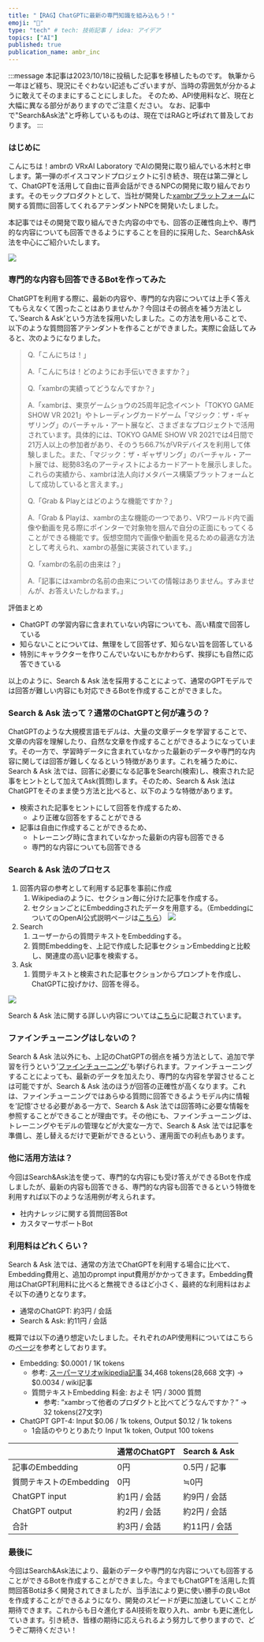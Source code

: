 ```yaml
---
title: "【RAG】ChatGPTに最新の専門知識を組み込もう！"
emoji: "🦁"
type: "tech" # tech: 技術記事 / idea: アイデア
topics: ["AI"]
published: true
publication_name: ambr_inc
---
```


:::message
本記事は2023/10/18に投稿した記事を移植したものです。
執筆から一年ほど経ち、現況にそぐわない記述もございますが、当時の雰囲気が分かるように敢えてそのままにすることにしました。
そのため、API使用料など、現在と大幅に異なる部分がありますのでご注意ください。
なお、記事中で"Search&Ask法"と呼称しているものは、現在ではRAGと呼ばれて普及しております。
:::

### はじめに

こんにちは！ambrの VRxAI Laboratory でAIの開発に取り組んでいる木村と申します。第一弾のボイスコマンドプロジェクトに引き続き、現在は第二弾として、ChatGPTを活用して自由に音声会話ができるNPCの開発に取り組んでおります。そのモックプロダクトとして、当社が開発した[xambrプラットフォーム](https://prtimes.jp/main/html/rd/p/000000028.000043299.html)に関する質問に回答してくれるアテンダントNPCを開発いたしました。

本記事ではその開発で取り組んできた内容の中でも、回答の正確性向上や、専門的な内容についても回答できるようにすることを目的に採用した、Search&Ask法を中心にご紹介いたします。

![](/images/61bfb41e99a236/amby_demo.png)

### 専門的な内容も回答できるBotを作ってみた

ChatGPTを利用する際に、最新の内容や、専門的な内容については上手く答えてもらえなくて困ったことはありませんか？今回はその弱点を補う方法として、’Search & Ask’という方法を採用いたしました。この方法を用いることで、以下のような質問回答アテンダントを作ることができました。実際に会話してみると、次のようになりました。

> Q.「こんにちは！」
>
> A.「こんにちは！どのようにお手伝いできますか？」
>
> Q.「xambrの実績ってどうなんですか？」
>
> A.「xambrは、東京ゲームショウの25周年記念イベント「TOKYO GAME SHOW VR 2021」やトレーディングカードゲーム「マジック：ザ・ギャザリング」のバーチャル・アート展など、さまざまなプロジェクトで活用されています。具体的には、TOKYO GAME SHOW VR 2021では4日間で21万人以上の参加者があり、そのうち66.7%がVRデバイスを利用して体験しました。また、「マジック：ザ・ギャザリング」のバーチャル・アート展では、総勢83名のアーティストによるカードアートを展示しました。これらの実績から、xambrは法人向けメタバース構築プラットフォームとして成功していると言えます。」
>
> Q.「Grab & Playとはどのような機能ですか？」
>
> A.「Grab & Playは、xambrの主な機能の一つであり、VRワールド内で画像や動画を見る際にポインターで対象物を掴んで自分の正面にもってくることができる機能です。仮想空間内で画像や動画を見るための最適な方法として考えられ、xambrの基盤に実装されています。」
>
> Q.「xambrの名前の由来は？」
>
> A.「記事にはxambrの名前の由来についての情報はありません。すみませんが、お答えいたしかねます。」

評価まとめ

- ChatGPT の学習内容に含まれていない内容についても、高い精度で回答している
- 知らないことについては、無理をして回答せず、知らない旨を回答している
- 特別にキャラクターを作りこんでいないにもかかわらず、挨拶にも自然に応答できている

以上のように、Search & Ask 法を採用することによって、通常のGPTモデルでは回答が難しい内容にも対応できるBotを作成することができました。

### Search & Ask 法って？通常のChatGPTと何が違うの？

ChatGPTのような大規模言語モデルは、大量の文章データを学習することで、文章の内容を理解したり、自然な文章を作成することができるようになっています。その一方で、学習時データに含まれていなかった最新のデータや専門的な内容に関しては回答が難しくなるという特徴があります。これを補うために、Search & Ask 法では、回答に必要になる記事をSearch(検索)し、検索された記事をヒントとして加えてAsk(質問)します。そのため、Search & Ask 法はChatGPTをそのまま使う方法と比べると、以下のような特徴があります。

- 検索された記事をヒントにして回答を作成するため、
    - より正確な回答をすることができる
- 記事は自由に作成することができるため、
    - トレーニング時に含まれていなかった最新の内容も回答できる
    - 専門的な内容についても回答できる

### Search & Ask 法のプロセス

1. 回答内容の参考として利用する記事を事前に作成
    1. Wikipediaのように、セクション毎に分けた記事を作成する。
    2. セクションごとにEmbeddingされたデータを用意する。（EmbeddingについてのOpenAI公式説明ページは[こちら](https://platform.openai.com/docs/guides/embeddings)）
    ![](/images/61bfb41e99a236/sample_wiki.png)
2. Search
    1. ユーザーからの質問テキストをEmbeddingする。
    2. 質問Embeddingを、上記で作成した記事セクションEmbeddingと比較し、関連度の高い記事を検索する。
3. Ask
    1. 質問テキストと検索された記事セクションからプロンプトを作成し、ChatGPTに投げかけ、回答を得る。

![](/images/61bfb41e99a236/prompt_example.png)

Search & Ask 法に関する詳しい内容については[こちら](https://github.com/openai/openai-cookbook/blob/main/examples/Question_answering_using_embeddings.ipynb)に記載されています。

### ファインチューニングはしないの？

Search & Ask 法以外にも、上記のChatGPTの弱点を補う方法として、追加で学習を行うという’[ファインチューニング](https://platform.openai.com/docs/guides/fine-tuning)’も挙げられます。ファインチューニングすることによっても、最新のデータを加えたり、専門的な内容を学習させることは可能ですが、Search & Ask 法のほうが回答の正確性が高くなります。これは、ファインチューニングではあらゆる質問に回答できるようモデル内に情報を’記憶’させる必要がある一方で、Search & Ask 法では回答時に必要な情報を参照することができることが理由です。その他にも、ファインチューニングは、トレーニングやモデルの管理などが大変な一方で、Search & Ask 法では記事を準備し、差し替えるだけで更新ができるという、運用面での利点もあります。

### 他に活用方法は？

今回はSearch&Ask法を使って、専門的な内容にも受け答えができるBotを作成しましたが、最新の内容も回答できる、専門的な内容も回答できるという特徴を利用すれば以下のような活用例が考えられます。

- 社内ナレッジに関する質問回答Bot
- カスタマーサポートBot

### 利用料はどれくらい？

Search & Ask 法では、通常の方法でChatGPTを利用する場合に比べて、Embedding費用と、追加のprompt input費用がかかってきます。Embedding費用はChatGPT利用料に比べると無視できるほど小さく、最終的な利用料はおよそ以下の通りとなります。

- 通常のChatGPT: 約3円 / 会話
- Search & Ask: 約11円 / 会話

概算では以下の通り想定いたしました。それぞれのAPI使用料についてはこちらの[ページ](https://openai.com/pricing)を参考としております。

- Embedding: $0.0001 / 1K tokens
    - 参考: [スーパーマリオwikipedia記事](https://ja.wikipedia.org/wiki/%E3%82%B9%E3%83%BC%E3%83%91%E3%83%BC%E3%83%9E%E3%83%AA%E3%82%AA%E3%83%96%E3%83%A9%E3%82%B6%E3%83%BC%E3%82%BA) 34,468 tokens(28,668 文字) → $0.0034 / wiki記事
    - 質問テキストEmbedding 料金: およそ 1円 / 3000 質問
        - 参考: ”xambrって他者のプロダクトと比べてどうなんですか？” → 32 tokens(27文字)
- ChatGPT GPT-4: Input $0.06 / 1k tokens, Output $0.12 / 1k tokens
    - 1会話のやりとりあたり Input 1k token, Output 100 tokens

|                  | 通常のChatGPT     | Search & Ask       |
| ---------------- | ----------------- | ------------------ |
| 記事のEmbedding  | 0円              | 0.5円 / 記事       |
| 質問テキストのEmbedding | 0円       | ≒0円              |
| ChatGPT input    | 約1円 / 会話     | 約9円 / 会話       |
| ChatGPT output   | 約2円 / 会話     | 約2円 / 会話       |
| 合計             | 約3円 / 会話     | 約11円 / 会話      |

### 最後に

今回はSearch&Ask法により、最新のデータや専門的な内容についても回答することができるBotを作成することができました。今までもChatGPTを活用した質問回答Botは多く開発されてきましたが、当手法により更に使い勝手の良いBotを作成することができるようになり、開発のスピードが更に加速していくことが期待できます。これからも日々進化するAI技術を取り入れ、ambr も更に進化していきます。引き続き、皆様の期待に応えられるよう努力して参りますので、どうぞご期待ください！
